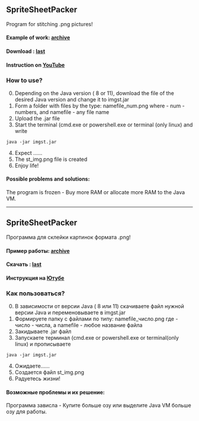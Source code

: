 
## SpriteSheetPacker
Program for stitching .png pictures!

#### Example of work: [archive](https://github.com/Sepera-okeq/SpriteSheetPacker/releases/download/1.0.0/test.rar)
#### Download : [last](https://github.com/Sepera-okeq/SpriteSheetPacker/releases)
#### Instruction on [YouTube](https://youtu.be/mWUtNO3d5pA)

### How to use?
0. Depending on the Java version ( 8 or 11), download the file of the desired Java version and change it to imgst.jar
1. Form a folder with files by the type: namefile_num.png
 where - num - numbers, and namefile - any file name
2. Upload the .jar file
3. Start the terminal (cmd.exe or powershell.exe or terminal (only linux) and write
```shell
java -jar imgst.jar
```

4. Expect ......
5. The st_img.png file is created
6. Enjoy life!


#### Possible problems and solutions:
The program is frozen - Buy more RAM or allocate more RAM to the Java VM.



___


## SpriteSheetPacker
Программа для склейки картинок формата .png!

#### Пример работы: [archive](https://github.com/Sepera-okeq/SpriteSheetPacker/releases/download/1.0.0/test.rar)
#### Скачать : [last](https://github.com/Sepera-okeq/SpriteSheetPacker/releases)
#### Инструкция на [Ютубе](https://youtu.be/mWUtNO3d5pA)

### Как пользоваться?
0. В зависимости от версии Java ( 8 или 11) скачиваете файл нужной версии Java и переменовываете в imgst.jar
1. Формируете папку с файлами по типу: namefile_число.png
 где - число - числа, а  namefile - любое название файла
2. Закидываете .jar файл
3. Запускаете терминал (cmd.exe or powershell.exe or terminal(only linux) и прописываете 
```shell
java -jar imgst.jar
```
4. Ожидаете......
5. Создается файл st_img.png
6. Радуетесь жизни!


#### Возможные проблемы и их решение:
Программа зависла - Купите больше озу или выделите Java VM больше озу для работы.
